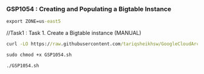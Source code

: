 ### GSP1054 : Creating and Populating a Bigtable Instance

```cmd
export ZONE=us-east5
```
//Task1 : Task 1. Create a Bigtable instance (MANUAL)

```cmd
curl -LO https://raw.githubusercontent.com/tariqsheikhsw/GoogleCloudArchitectLabs/main/Solutions/GSP1054.sh

sudo chmod +x GSP1054.sh

./GSP1054.sh
```
